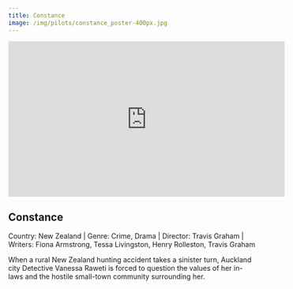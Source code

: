 ```yaml
---
title: Constance
image: /img/pilots/constance_poster-400px.jpg
---
```


<iframe width="560" height="315" src= "https://player.vimeo.com/video/418299637" frameborder="0" allow="accelerometer; autoplay; encrypted-media; gyroscope; picture-in-picture" allowfullscreen></iframe>

## Constance
Country: New Zealand | Genre: Crime, Drama | Director: Travis Graham | Writers: Fiona Armstrong, Tessa Livingston, Henry Rolleston, Travis Graham

When a rural New Zealand hunting accident takes a sinister turn, Auckland city Detective Vanessa Raweti is forced to question the values of her in-laws and the hostile small-town community surrounding her.